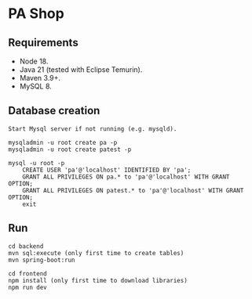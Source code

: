 # PA Shop

## Requirements

- Node 18.
- Java 21 (tested with Eclipse Temurin).
- Maven 3.9+.
- MySQL 8.

## Database creation

```
Start Mysql server if not running (e.g. mysqld).

mysqladmin -u root create pa -p
mysqladmin -u root create patest -p

mysql -u root -p
    CREATE USER 'pa'@'localhost' IDENTIFIED BY 'pa';
    GRANT ALL PRIVILEGES ON pa.* to 'pa'@'localhost' WITH GRANT OPTION;
    GRANT ALL PRIVILEGES ON patest.* to 'pa'@'localhost' WITH GRANT OPTION;
    exit
```

## Run

```
cd backend
mvn sql:execute (only first time to create tables)
mvn spring-boot:run

cd frontend
npm install (only first time to download libraries)
npm run dev
```
